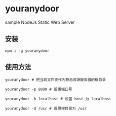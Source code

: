 # youranydoor
sample NodeJs Static Web Server

## 安装

```
npm i -g youranydoor
```

## 使用方法

```
youranydoor # 把当前文件夹作为静态资源服务器的根目录

youranydoor -p 8080 # 设置端口号

youranydoor -h localhost # 设置 host 为 localhost

youranydoor -d /usr # 设置根目录为 /usr
```
